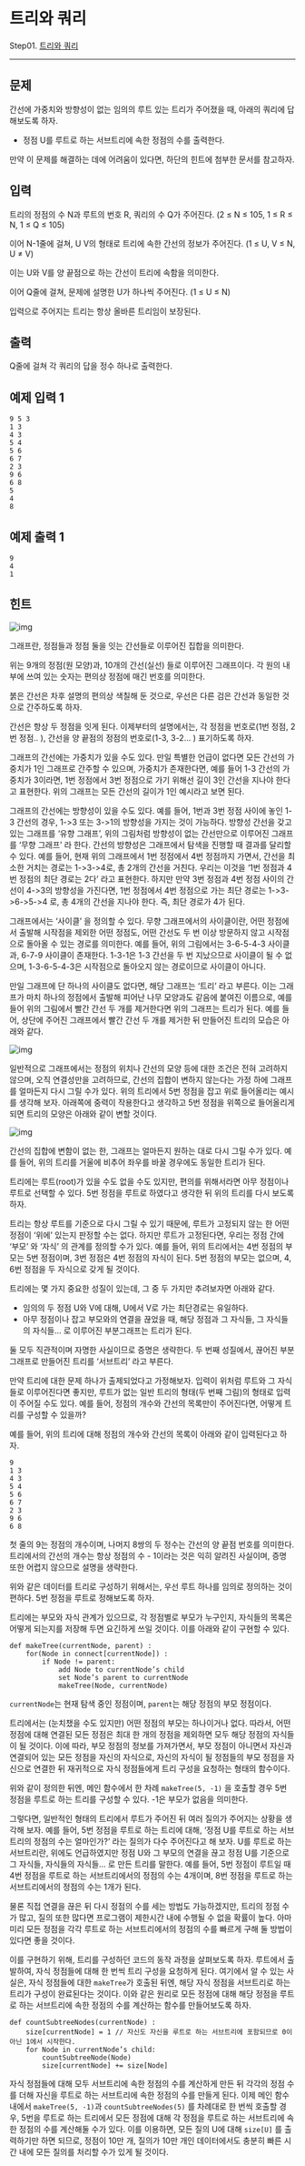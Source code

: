 # 트리와 쿼리

Step01. [트리와 쿼리](https://www.acmicpc.net/problem/15681)

---

## 문제

간선에 가중치와 방향성이 없는 임의의 루트 있는 트리가 주어졌을 때, 아래의 쿼리에 답해보도록 하자.

- 정점 U를 루트로 하는 서브트리에 속한 정점의 수를 출력한다.

만약 이 문제를 해결하는 데에 어려움이 있다면, 하단의 힌트에 첨부한 문서를 참고하자.

## 입력

트리의 정점의 수 N과 루트의 번호 R, 쿼리의 수 Q가 주어진다. (2 ≤ N ≤ 105, 1 ≤ R ≤ N, 1 ≤ Q ≤ 105)

이어 N-1줄에 걸쳐, U V의 형태로 트리에 속한 간선의 정보가 주어진다. (1 ≤ U, V ≤ N, U ≠ V)

이는 U와 V를 양 끝점으로 하는 간선이 트리에 속함을 의미한다.

이어 Q줄에 걸쳐, 문제에 설명한 U가 하나씩 주어진다. (1 ≤ U ≤ N)

입력으로 주어지는 트리는 항상 올바른 트리임이 보장된다.

## 출력

Q줄에 걸쳐 각 쿼리의 답을 정수 하나로 출력한다.

## 예제 입력 1 

```
9 5 3
1 3
4 3
5 4
5 6
6 7
2 3
9 6
6 8
5
4
8
```

## 예제 출력 1 

```
9
4
1
```

## 힌트

![img](https://onlinejudgeimages.s3-ap-northeast-1.amazonaws.com/problem/15681/1.png)

그래프란, 정점들과 정점 둘을 잇는 간선들로 이루어진 집합을 의미한다.

위는 9개의 정점(원 모양)과, 10개의 간선(실선) 들로 이루어진 그래프이다. 각 원의 내부에 쓰여 있는 숫자는 편의상 정점에 매긴 번호를 의미한다.

붉은 간선은 차후 설명의 편의상 색칠해 둔 것으로, 우선은 다른 검은 간선과 동일한 것으로 간주하도록 하자.

간선은 항상 두 정점을 잇게 된다. 이제부터의 설명에서는, 각 정점을 번호로(1번 정점, 2번 정점.. ), 간선을 양 끝점의 정점의 번호로(1-3, 3-2… ) 표기하도록 하자.

그래프의 간선에는 가중치가 있을 수도 있다. 만일 특별한 언급이 없다면 모든 간선의 가중치가 1인 그래프로 간주할 수 있으며, 가중치가 존재한다면, 예를 들어 1-3 간선의 가중치가 3이라면, 1번 정점에서 3번 정점으로 가기 위해선 길이 3인 간선을 지나야 한다고 표현한다. 위의 그래프는 모든 간선의 길이가 1인 예시라고 보면 된다.

그래프의 간선에는 방향성이 있을 수도 있다. 예를 들어, 1번과 3번 정점 사이에 놓인 1-3 간선의 경우, 1->3 또는 3->1의 방향성을 가지는 것이 가능하다. 방향성 간선을 갖고 있는 그래프를 ‘유향 그래프’, 위의 그림처럼 방향성이 없는 간선만으로 이루어진 그래프를 ‘무향 그래프’ 라 한다. 간선의 방향성은 그래프에서 탐색을 진행할 때 결과를 달리할 수 있다. 예를 들어, 현재 위의 그래프에서 1번 정점에서 4번 정점까지 가면서, 간선을 최소한 거치는 경로는 1->3->4로, 총 2개의 간선을 거친다. 우리는 이것을 ‘1번 정점과 4번 정점의 최단 경로는 2다’ 라고 표현한다. 하지만 만약 3번 정점과 4번 정점 사이의 간선이 4->3의 방향성을 가진다면, 1번 정점에서 4번 정점으로 가는 최단 경로는 1->3->6->5->4 로, 총 4개의 간선을 지나야 한다. 즉, 최단 경로가 4가 된다.

그래프에서는 ‘사이클’ 을 정의할 수 있다. 무향 그래프에서의 사이클이란, 어떤 정점에서 출발해 시작점을 제외한 어떤 정점도, 어떤 간선도 두 번 이상 방문하지 않고 시작점으로 돌아올 수 있는 경로를 의미한다. 예를 들어, 위의 그림에서는 3-6-5-4-3 사이클과, 6-7-9 사이클이 존재한다. 1-3-1은 1-3 간선을 두 번 지났으므로 사이클이 될 수 없으며, 1-3-6-5-4-3은 시작점으로 돌아오지 않는 경로이므로 사이클이 아니다.

만일 그래프에 단 하나의 사이클도 없다면, 해당 그래프는 ‘트리’ 라고 부른다. 이는 그래프가 마치 하나의 정점에서 출발해 피어난 나무 모양과도 같음에 붙여진 이름으로, 예를 들어 위의 그림에서 빨간 간선 두 개를 제거한다면 위의 그래프는 트리가 된다. 예를 들어, 상단에 주어진 그래프에서 빨간 간선 두 개를 제거한 뒤 만들어진 트리의 모습은 아래와 같다.

![img](https://onlinejudgeimages.s3-ap-northeast-1.amazonaws.com/problem/15681/2.png)

일반적으로 그래프에서는 정점의 위치나 간선의 모양 등에 대한 조건은 전혀 고려하지 않으며, 오직 연결성만을 고려하므로, 간선의 집합이 변하지 않는다는 가정 하에 그래프를 얼마든지 다시 그릴 수가 있다. 위의 트리에서 5번 정점을 잡고 위로 들어올리는 예시를 생각해 보자. 아래쪽에 중력이 작용한다고 생각하고 5번 정점을 위쪽으로 들어올리게 되면 트리의 모양은 아래와 같이 변할 것이다.

![img](https://onlinejudgeimages.s3-ap-northeast-1.amazonaws.com/problem/15681/3.png)

간선의 집합에 변함이 없는 한, 그래프는 얼마든지 원하는 대로 다시 그릴 수가 있다. 예를 들어, 위의 트리를 거울에 비추어 좌우를 바꿀 경우에도 동일한 트리가 된다.

트리에는 루트(root)가 있을 수도 없을 수도 있지만, 편의를 위해서라면 아무 정점이나 루트로 선택할 수 있다. 5번 정점을 루트로 하였다고 생각한 뒤 위의 트리를 다시 보도록 하자.

트리는 항상 루트를 기준으로 다시 그릴 수 있기 때문에, 루트가 고정되지 않는 한 어떤 정점이 ‘위에’ 있는지 판정할 수는 없다. 하지만 루트가 고정된다면, 우리는 정점 간에 ‘부모’ 와 ‘자식’ 의 관계를 정의할 수가 있다. 예를 들어, 위의 트리에서는 4번 정점의 부모는 5번 정점이며, 3번 정점은 4번 정점의 자식이 된다. 5번 정점의 부모는 없으며, 4, 6번 정점을 두 자식으로 갖게 될 것이다.

트리에는 몇 가지 중요한 성질이 있는데, 그 중 두 가지만 추려보자면 아래와 같다.

- 임의의 두 정점 U와 V에 대해, U에서 V로 가는 최단경로는 유일하다.
- 아무 정점이나 잡고 부모와의 연결을 끊었을 때, 해당 정점과 그 자식들, 그 자식들의 자식들… 로 이루어진 부분그래프는 트리가 된다.

둘 모두 직관적이며 자명한 사실이므로 증명은 생략한다. 두 번째 성질에서, 끊어진 부분그래프로 만들어진 트리를 ‘서브트리’ 라고 부른다.

만약 트리에 대한 문제 하나가 출제되었다고 가정해보자. 입력이 위처럼 루트와 그 자식들로 이루어진다면 좋지만, 루트가 없는 일반 트리의 형태(두 번째 그림)의 형태로 입력이 주어질 수도 있다. 예를 들어, 정점의 개수와 간선의 목록만이 주어진다면, 어떻게 트리를 구성할 수 있을까?

예를 들어, 위의 트리에 대해 정점의 개수와 간선의 목록이 아래와 같이 입력된다고 하자.

```
9
1 3
4 3
5 4
5 6
6 7
2 3
9 6
6 8
```

첫 줄의 9는 정점의 개수이며, 나머지 8쌍의 두 정수는 간선의 양 끝점 번호를 의미한다. 트리에서의 간선의 개수는 항상 정점의 수 - 1이라는 것은 익히 알려진 사실이며, 증명 또한 어렵지 않으므로 설명을 생략한다.

위와 같은 데이터를 트리로 구성하기 위해서는, 우선 루트 하나를 임의로 정의하는 것이 편하다. 5번 정점을 루트로 정해보도록 하자.

트리에는 부모와 자식 관계가 있으므로, 각 정점별로 부모가 누구인지, 자식들의 목록은 어떻게 되는지를 저장해 두면 요긴하게 쓰일 것이다. 이를 아래와 같이 구현할 수 있다.

```
def makeTree(currentNode, parent) :
    for(Node in connect[currentNode]) :
        if Node != parent:
            add Node to currentNode’s child
            set Node’s parent to currentNode
            makeTree(Node, currentNode)
```

`currentNode`는 현재 탐색 중인 정점이며, `parent`는 해당 정점의 부모 정점이다.

트리에서는 (눈치챘을 수도 있지만) 어떤 정점의 부모는 하나이거나 없다. 따라서, 어떤 정점에 대해 연결된 모든 정점은 최대 한 개의 정점을 제외하면 모두 해당 정점의 자식들이 될 것이다. 이에 따라, 부모 정점의 정보를 가져가면서, 부모 정점이 아니면서 자신과 연결되어 있는 모든 정점을 자신의 자식으로, 자신의 자식이 될 정점들의 부모 정점을 자신으로 연결한 뒤 재귀적으로 자식 정점들에게 트리 구성을 요청하는 형태의 함수이다.

위와 같이 정의한 뒤엔, 메인 함수에서 한 차례 `makeTree(5, -1)` 을 호출할 경우 5번 정점을 루트로 하는 트리를 구성할 수 있다. -1은 부모가 없음을 의미한다.

그렇다면, 일반적인 형태의 트리에서 루트가 주어진 뒤 여러 질의가 주어지는 상황을 생각해 보자. 예를 들어, 5번 정점을 루트로 하는 트리에 대해, ‘정점 U를 루트로 하는 서브트리의 정점의 수는 얼마인가?’ 라는 질의가 다수 주어진다고 해 보자. U를 루트로 하는 서브트리란, 위에도 언급하였지만 정점 U와 그 부모의 연결을 끊고 정점 U를 기준으로 그 자식들, 자식들의 자식들… 로 만든 트리를 말한다. 예를 들어, 5번 정점이 루트일 때 4번 정점을 루트로 하는 서브트리에서의 정점의 수는 4개이며, 8번 정점을 루트로 하는 서브트리에서의 정점의 수는 1개가 된다.

물론 직접 연결을 끊은 뒤 다시 정점의 수를 세는 방법도 가능하겠지만, 트리의 정점 수가 많고, 질의 또한 많다면 프로그램이 제한시간 내에 수행될 수 없을 확률이 높다. 아마 미리 모든 정점을 각각 루트로 하는 서브트리에서의 정점의 수를 빠르게 구해 둘 방법이 있다면 좋을 것이다.

이를 구현하기 위해, 트리를 구성하던 코드의 동작 과정을 살펴보도록 하자. 루트에서 출발하여, 자식 정점들에 대해 한 번씩 트리 구성을 요청하게 된다. 여기에서 알 수 있는 사실은, 자식 정점들에 대한 `makeTree`가 호출된 뒤엔, 해당 자식 정점을 서브트리로 하는 트리가 구성이 완료된다는 것이다. 이와 같은 원리로 모든 정점에 대해 해당 정점을 루트로 하는 서브트리에 속한 정점의 수를 계산하는 함수를 만들어보도록 하자.

```
def countSubtreeNodes(currentNode) :
    size[currentNode] = 1 // 자신도 자신을 루트로 하는 서브트리에 포함되므로 0이 아닌 1에서 시작한다.
    for Node in currentNode’s child:
        countSubtreeNode(Node)
        size[currentNode] += size[Node]
```

자식 정점들에 대해 모두 서브트리에 속한 정점의 수를 계산하게 만든 뒤 각각의 정점 수를 더해 자신을 루트로 하는 서브트리에 속한 정점의 수를 만들게 된다. 이제 메인 함수 내에서 `makeTree(5, -1)`과 `countSubtreeNodes(5)` 를 차례대로 한 번씩 호출할 경우, 5번을 루트로 하는 트리에서 모든 정점에 대해 각 정점을 루트로 하는 서브트리에 속한 정점의 수를 계산해둘 수가 있다. 이를 이용하면, 모든 질의 U에 대해 `size[U]` 를 출력하기만 하면 되므로, 정점이 10만 개, 질의가 10만 개인 데이터에서도 충분히 빠른 시간 내에 모든 질의를 처리할 수가 있게 될 것이다.